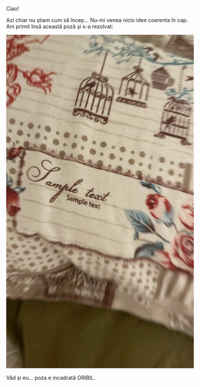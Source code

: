 Ciao!


Azi chiar nu știam cum să încep... Nu-mi venea nicio idee coerenta în cap. Am primit însă această poză și s-a rezolvat:


<img alt="perna" src="images/perna.jpeg">


Văd și eu... poza e incadrată ORIBIL.
